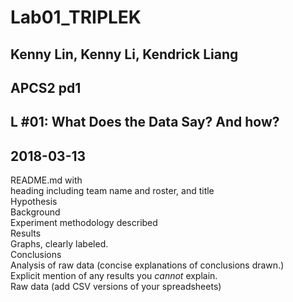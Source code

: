 # Lab01_TRIPLEK
## Kenny Lin, Kenny Li, Kendrick Liang 
## APCS2 pd1
## L #01: What Does the Data Say? And how?
## 2018-03-13

README.md with  
heading including team name and roster, and title  
Hypothesis  
Background  
Experiment methodology described  
Results  
Graphs, clearly labeled.  
Conclusions  
Analysis of raw data (concise explanations of conclusions drawn.)  
Explicit mention of any results you *cannot* explain.  
Raw data (add CSV versions of your spreadsheets)  
